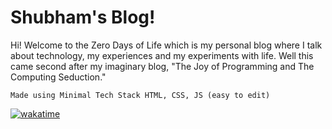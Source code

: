 # Shubham's Blog!

Hi! Welcome to the Zero Days of Life which is my personal blog where I talk about technology, my experiences and my experiments with life.  Well this came second after my imaginary blog, "The Joy of Programming and The Computing Seduction."

    Made using Minimal Tech Stack HTML, CSS, JS (easy to edit) 




[![wakatime](https://wakatime.com/badge/user/08966745-be62-4a34-9495-c7c8ddae8ea1/project/a4777c91-99e7-48d7-b464-7b835bada030.svg)](https://wakatime.com/badge/user/08966745-be62-4a34-9495-c7c8ddae8ea1/project/a4777c91-99e7-48d7-b464-7b835bada030)
